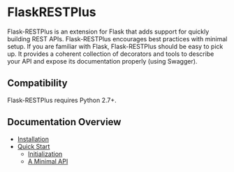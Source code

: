 # FlaskRESTPlus

Flask-RESTPlus is an extension for Flask that adds support for quickly building REST APIs. Flask-RESTPlus encourages best practices with minimal setup. If you are familiar with Flask, Flask-RESTPlus should be easy to pick up. It provides a coherent collection of decorators and tools to describe your API and expose its documentation properly (using Swagger).

## Compatibility

Flask-RESTPlus requires Python 2.7+.

## Documentation Overview

- [Installation](/installation/)
- [Quick Start](/quickstart/)
    - [Initialization](/quickstart/#initilization/)
    - [A Minimal API](/quickstart/#a-minimal-api/)